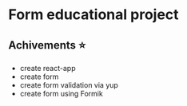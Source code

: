 # Form educational project

## Achivements ⭐️
 - create react-app
 - create form
 - create form validation via yup
 - create form using Formik
